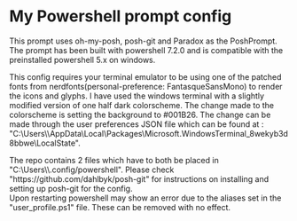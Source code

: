 # My Powershell prompt config
<p>
This prompt uses oh-my-posh, posh-git and Paradox as the PoshPrompt.
The prompt has been built with powershell 7.2.0 and is compatible with the preinstalled powershell 5.x on windows.
</p>
<p>
This config requires your terminal emulator to be using one of the patched fonts from nerdfonts(personal-preference: FantasqueSansMono) to render the icons and glyphs. I have used the windows terminal with a slightly modified version of one half dark colorscheme. The change made to the colorscheme is setting the background to #001B26. The change can be made through the user preferences JSON file which can be found at : "C:\Users\<your_user_folder>\AppData\Local\Packages\Microsoft.WindowsTerminal_8wekyb3d8bbwe\LocalState".
</p>
<p>
The repo contains 2 files which have to both be placed in "C:\Users\<your-user-folder-here>\.config/powershell".
Please check "https://github.com/dahlbyk/posh-git" for instructions on installing and setting up posh-git for the config.<br>
Upon restarting powershell may show an error due to the aliases set in the "user_profile.ps1" file. These can be removed with no effect.
  </p>
